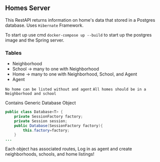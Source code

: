 ## Homes Server

This RestAPI returns information on home's data that stored in a 
Postgres database. Uses `Hibernate` Framework. 


To start up use cmd `docker-compose up --build` to start up the postgres image
and the Spring server.


### Tables
- Neighborhood
- School -> many to one with Neighborhood
- Home -> many to one with Neighborhood, School, and Agent
- Agent 


`No home can be listed without and agent`
`All homes should be in a Neighborhood and school`

Contains Generic Database Object
```java
public class Database<T> {
    private SessionFactory factory;
    private Session session;
    public Database(SessionFactory factory){
        this.factory=factory;
    }
...
```

Each object has associated routes, Log in as agent and create 
neighborhoods, schools, and home listings!

